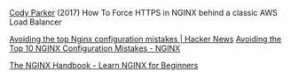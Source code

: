 
[Cody Parker](https://codyparker.com/force-entire-site-ssl-nginx-behind-aws-load-balancer/)
(2017) How To Force HTTPS in NGINX behind a classic AWS Load Balancer

[Avoiding the top Nginx configuration mistakes | Hacker News](https://news.ycombinator.com/item?id=30435282)
[Avoiding the Top 10 NGINX Configuration Mistakes - NGINX](https://www.nginx.com/blog/avoiding-top-10-nginx-configuration-mistakes/)

[The NGINX Handbook - Learn NGINX for Beginners](https://www.freecodecamp.org/news/the-nginx-handbook)

